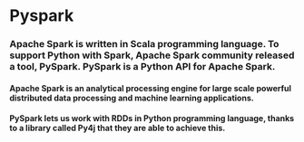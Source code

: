 # Pyspark

### Apache Spark is written in Scala programming language. To support Python with Spark, Apache Spark community released a tool, PySpark. PySpark is a Python API for Apache Spark.

#### Apache Spark is an analytical processing engine for large scale powerful distributed data processing and machine learning applications.


#### PySpark lets us work with RDDs in Python programming language, thanks to a library called Py4j that they are able to achieve this.
